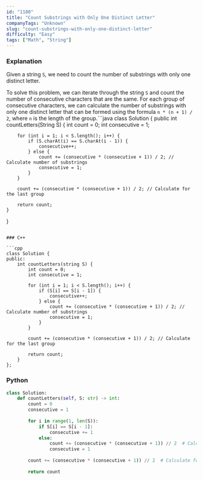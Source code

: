 ```yaml
---
id: "1180"
title: "Count Substrings with Only One Distinct Letter"
companyTags: "Unknown"
slug: "count-substrings-with-only-one-distinct-letter"
difficulty: "Easy"
tags: ["Math", "String"]
---
```


### Explanation

Given a string `S`, we need to count the number of substrings with only one distinct letter.

To solve this problem, we can iterate through the string `S` and count the number of consecutive characters that are the same. For each group of consecutive characters, we can calculate the number of substrings with only one distinct letter that can be formed using the formula `n * (n + 1) / 2`, where `n` is the length of the group.```java
class Solution {
    public int countLetters(String S) {
        int count = 0;
        int consecutive = 1;
        
        for (int i = 1; i < S.length(); i++) {
            if (S.charAt(i) == S.charAt(i - 1)) {
                consecutive++;
            } else {
                count += (consecutive * (consecutive + 1)) / 2; // Calculate number of substrings
                consecutive = 1;
            }
        }
        
        count += (consecutive * (consecutive + 1)) / 2; // Calculate for the last group
        
        return count;
    }
}
```

### C++

```cpp
class Solution {
public:
    int countLetters(string S) {
        int count = 0;
        int consecutive = 1;
        
        for (int i = 1; i < S.length(); i++) {
            if (S[i] == S[i - 1]) {
                consecutive++;
            } else {
                count += (consecutive * (consecutive + 1)) / 2; // Calculate number of substrings
                consecutive = 1;
            }
        }
        
        count += (consecutive * (consecutive + 1)) / 2; // Calculate for the last group
        
        return count;
    }
};
```

### Python

```python
class Solution:
    def countLetters(self, S: str) -> int:
        count = 0
        consecutive = 1
        
        for i in range(1, len(S)):
            if S[i] == S[i - 1]:
                consecutive += 1
            else:
                count += (consecutive * (consecutive + 1)) // 2  # Calculate number of substrings
                consecutive = 1
        
        count += (consecutive * (consecutive + 1)) // 2  # Calculate for the last group
        
        return count
```